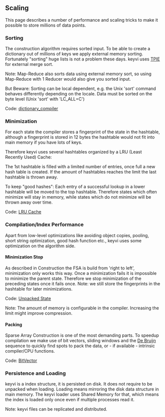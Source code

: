 ## Scaling

This page describes a number of performance and scaling tricks to make it possible to store millions of data points.

### Sorting

The construction algorithm requires sorted input. To be able to create a dictionary out of millions of keys we apply
  external memory sorting. Fortunately "sorting" huge lists is not a problem these days. keyvi uses 
  [TPIE](http://madalgo.au.dk/tpie/) for external merge sort.

Note: Map-Reduce also sorts data using external memory sort, so using Map-Reduce with 1 Reducer would also give you
sorted input.

But Beware: Sorting can be local dependent, e.g. the Unix 'sort' command behaves differently depending on the locale. Data
must be sorted on the byte level (Unix 'sort' with 'LC_ALL=C')

Code: [dictionary_compiler](/keyvi/src/cpp/dictionary/dictionary_compiler.h)

### Minimization

For each state the compiler stores a fingerprint of the state in the hashtable, although a fingerprint is stored in 
12 bytes the hashtable would not fit into main memory if you have lots of keys.

Therefore keyvi uses several hashtables organized by a LRU (Least Recently Used) Cache: 

The 1st hashtable is filled with a limited number of entries, once full a new hash table is created. If the amount of 
hashtables reaches the limit the last hashtable is thrown away.

To keep "good hashes": Each entry of a successful lookup in a lower hashtable will be moved to the top hashtable. Therefore
states which often minimize will stay in memory, while states which do not minimize will be thrown away over time. 

Code: [LRU Cache](keyvi/src/cpp/dictionary/fsa/internal/lru_generation_cache.h)

### Compilation/Index Performance

Apart from low-level optimizations like avoiding object copies, pooling, short string optimization, good hash function etc., 
keyvi uses some optimization on the algorithm side.

#### Minimization Stop

As described in Construction the FSA is build from 'right to left', minimization only works this way. Once a minimization 
fails it is impossible to minimize the parent state. Therefore we stop minimization of the preceding states once it fails once.
Note: we still store the fingerprints in the hashtable for later minimizations.

Code: [Unpacked State](keyvi/src/cpp/dictionary/fsa/internal/unpacked_state.h)

Note: The amount of memory is configurable in the compiler. Increasing the limit might improve compression.

#### Packing

Sparse Array Construction is one of the most demanding parts. To speedup compilation we make use of bit vectors, 
sliding windows and the [De Bruijn](http://en.wikipedia.org/wiki/De_Bruijn_sequence) sequence to quickly find spots to pack 
the data, or - if available - intrinsic compiler/CPU functions. 

Code: [BitVector](keyvi/src/cpp/dictionary/fsa/internal/bit_vector.h)

### Persistence and Loading

keyvi is a index structure, it is persisted on disk. It does not require to be unpacked when loading. Loading means
mirroring the disk data structure in main memory. The keyvi loader uses Shared Memory for that, which means the index
is loaded only once even if multiple processes read it.

Note: keyvi files can be replicated and distributed.